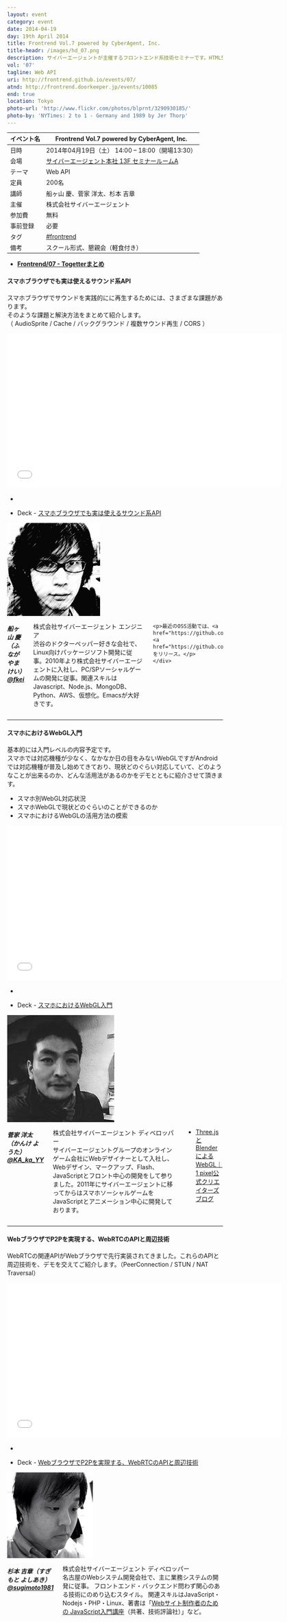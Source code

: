 ```yaml
---
layout: event
category: event
date: 2014-04-19
day: 19th April 2014
title: Frontrend Vol.7 powered by CyberAgent, Inc.
title-headr: /images/hd_07.png
description: サイバーエージェントが主催するフロントエンド系技術セミナーです。HTML5/CSS3やJavaScriptのトレンドやノウハウ等を惜しみなくお伝えします。
vol: '07'
tagline: Web API
uri: http://frontrend.github.io/events/07/
atnd: http://frontrend.doorkeeper.jp/events/10085
end: true
location: Tokyo
photo-url: 'http://www.flickr.com/photos/blprnt/3290930185/'
photo-by: 'NYTimes: 2 to 1 - Germany and 1989 by Jer Thorp'
---
```


イベント名 |Frontrend Vol.7 powered by CyberAgent, Inc.
---------|---------------------------------------------------------------
日時     |2014年04月19日（土） 14:00 – 18:00（開場13:30）
会場     |[サイバーエージェント本社 13F セミナールームA](http://www.cyberagent.co.jp/access_print/id=7035)
テーマ   |Web API
定員     |200名
講師     |船ヶ山 慶、菅家 洋太、杉本 吉章
主催     |株式会社サイバーエージェント
参加費    |無料
事前登録  |必要
タグ     |[#frontrend](https://twitter.com/search?q=%23frontrend)
備考     |スクール形式、懇親会（軽食付き）

+ __[Frontrend/07 - Togetterまとめ](http://togetter.com/li/656950)__

<h4 id="fkei">スマホブラウザでも実は使えるサウンド系API</h4>

スマホブラウザでサウンドを実践的にに再生するためには、さまざまな課題があります。  
そのような課題と解決方法をまとめて紹介します。  
（ AudioSprite / Cache / バックグラウンド / 複数サウンド再生 / CORS ）

<iframe src="//player.vimeo.com/video/93716091?title=0&amp;byline=0&amp;portrait=0" width="640" height="360" frameborder="0" webkitallowfullscreen mozallowfullscreen allowfullscreen></iframe>

-

+ <span class="label secondary radius">Deck</span> - [スマホブラウザでも実は使えるサウンド系API](http://www.slideshare.net/fkei/frontrend-vol7-html5-audio)

<div class="row">
    <div class="large-3 columns">
        <img src="/images/speakers/fkei.jpg">
    </div>
    <div class="large-9 columns"><h5>船ヶ山 慶（ふながやま けい）<a href="https://twitter.com/fkei">@fkei</a></h5>
    <p>株式会社サイバーエージェント エンジニア<br>
    渋谷のドクターペッパー好きな会社で、Linux向けパッケージソフト開発に従事。2010年より株式会社サイバーエージェントに入社し、PC/SPソーシャルゲームの開発に従事。関連スキルはJavascript、Node.js、MongoDB、Python、AWS、仮想化。Emacsが大好きです。</p>

    <p>最近のOSS活動では、<a href="https://github.com/CyberAgent/beez">beez</a>, <a  href="https://github.com/CyberAgent/boombox.js">boombox</a>をリリース。</p>
    </div>
</div>

---

<h4 id="kanke">スマホにおけるWebGL入門</h4>

基本的には入門レベルの内容予定です。  
スマホでは対応機種が少なく、なかなか日の目をみないWebGLですがAndroidでは対応機種が普及し始めてきており、現状どのぐらい対応していて、どのようなことが出来るのか、どんな活用法があるのかをデモとともに紹介させて頂きます。

+ スマホ別WebGL対応状況
+ スマホWebGLで現状どのぐらいのことができるのか
+ スマホにおけるWebGLの活用方法の模索 

<iframe src="//player.vimeo.com/video/93706240?title=0&amp;byline=0&amp;portrait=0" width="640" height="360" frameborder="0" webkitallowfullscreen mozallowfullscreen allowfullscreen></iframe>

-

+ <span class="label secondary radius">Deck</span> - [スマホにおけるWebGL入門](http://www.slideshare.net/YohtaKanke/frontrend-web-glslideshare)

<div class="row">
    <div class="large-3 columns">
        <img src="/images/speakers/kanke.jpg">
    </div>
    <div class="large-9 columns"><h5>菅家 洋太（かんけ ようた）<a href="https://twitter.com/KA_ka_YY">@KA_ka_YY</a></h5>
    <p>株式会社サイバーエージェント ディベロッパー<br>
    サイバーエージェントグループのオンラインゲーム会社にWebデザイナーとして入社し、Webデザイン、マークアップ、Flash、JavaScriptとフロント中心の開発をして参りました。2011年にサイバーエージェントに移ってからはスマホソーシャルゲームをJavaScriptとアニメーション中心に開発しております。</p>
    <ul><li><a href="http://ameblo.jp/ca-1pixel/entry-11247273137.html">Three.jsとBlenderによるWebGL｜1 pixel公式クリエイターズブログ</a></li></ul>
</div>
</div>

---
<h4 id="sugimoto">WebブラウザでP2Pを実現する、WebRTCのAPIと周辺技術</h4>

WebRTCの関連APIがWebブラウザで先行実装されてきました。これらのAPIと周辺技術を、デモを交えてご紹介します。（PeerConnection / STUN / NAT Traversal）

<iframe src="//player.vimeo.com/video/93714191?title=0&amp;byline=0&amp;portrait=0" width="640" height="360" frameborder="0" webkitallowfullscreen mozallowfullscreen allowfullscreen></iframe>

-

+ <span class="label secondary radius">Deck</span> - [WebブラウザでP2Pを実現する、WebRTCのAPIと周辺技術](http://www.slideshare.net/yoshiakisugimoto9/webrtc-slide)

<div class="row">
    <div class="large-3 columns">
        <img src="/images/speakers/sugimoto.jpg">
    </div>
    <div class="large-9 columns"><h5>杉本 吉章（すぎもと よしあき）<a href="https://twitter.com/sugimoto1981">@sugimoto1981</a></h5>
    <p>株式会社サイバーエージェント ディベロッパー<br>
    名古屋のWebシステム開発会社で、主に業務システムの開発に従事。
フロントエンド・バックエンド問わず関心のある技術にのめり込むスタイル。
関連スキルはJavaScript・Nodejs・PHP・Linux、著書は「<a href="http://www.amazon.co.jp/dp/4774145246/">Webサイト制作者のための JavaScript入門講座</a>（共著、技術評論社）」など。</p>
    </div>
</div>
